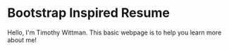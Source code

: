 # Bootstrap Inspired Resume
Hello, I'm Timothy Wittman. This basic webpage is to help you learn more about me!